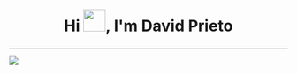 <h1 align="center" font-size="100px">Hi <img src="https://media.giphy.com/media/hvRJCLFzcasrR4ia7z/giphy.gif" width="40">, I'm David Prieto</h1>
<h3 align="center"></h3>
<hr>
<img src="https://github-readme-stats.vercel.app/api/top-langs/?username=davidsprieto&theme=night">
